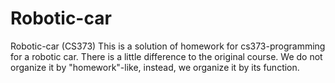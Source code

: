 # Robotic-car
Robotic-car (CS373)
This is a solution of homework for cs373-programming for a robotic car.
There is a little difference to the original course. We do not organize 
it by "homework"-like, instead, we organize it by its function.
